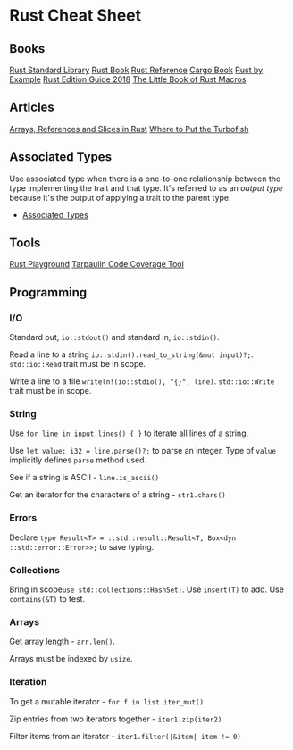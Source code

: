 # Rust Cheat Sheet

## Books

[Rust Standard Library](https://doc.rust-lang.org/std/index.html)
[Rust Book](https://play.rust-lang.org/)
[Rust Reference](https://doc.rust-lang.org/stable/reference/index.html)
[Cargo Book](https://doc.rust-lang.org/cargo/index.html)
[Rust by Example](https://doc.rust-lang.org/rust-by-example/index.html)
[Rust Edition Guide 2018](https://doc.rust-lang.org/nightly/edition-guide/introduction.html)
[The Little Book of Rust Macros](https://veykril.github.io/tlborm/macros/macro_rules.html)

## Articles

[Arrays, References and Slices in Rust](https://hashrust.com/blog/arrays-vectors-and-slices-in-rust/)
[Where to Put the Turbofish](https://matematikaadit.github.io/posts/rust-turbofish.html)

## Associated Types

Use associated type when there is a one-to-one relationship between the type implementing the trait and that type.  It's referred to as an *output type* because it's the output of applying a trait to the parent type.

- [Associated Types](https://riptutorial.com/rust/example/8574/associated-types)

## Tools

[Rust Playground](https://play.rust-lang.org/)
[Tarpaulin Code Coverage Tool](https://github.com/xd009642/tarpaulin)

## Programming

### I/O

Standard out, `io::stdout()` and standard in, `io::stdin()`.

Read a line to a string `io::stdin().read_to_string(&mut input)?;`.  `std::io::Read` trait must be in scope.

Write a line to a file `writeln!(io::stdio(), "{}", line)`.  `std::io::Write` trait must be in scope.

### String

Use `for line in input.lines() { }` to iterate all lines of a string.

Use `let value: i32 = line.parse()?;` to parse an integer.  Type of `value` implicitly defines `parse` method used.

See if a string is ASCII - `line.is_ascii()`

Get an iterator for the characters of a string - `str1.chars()`

### Errors

Declare `type Result<T> = ::std::result::Result<T, Box<dyn ::std::error::Error>>;` to save typing.

### Collections

Bring in scope`use std::collections::HashSet;`. Use `insert(T)` to add.  Use `contains(&T)` to test.

### Arrays

Get array length - `arr.len()`.

Arrays must be indexed by `usize`.

### Iteration

To get a mutable iterator - `for f in list.iter_mut()`

Zip entries from two iterators together - `iter1.zip(iter2)`

Filter items from an iterator - `iter1.filter(|&item| item != 0)`
